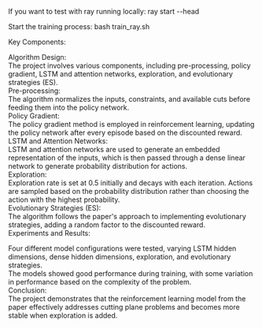If you want to test with ray running locally: 
    ray start --head

Start the training process: bash train_ray.sh

Key Components: <br />

Algorithm Design: <br />
The project involves various components, including pre-processing, policy gradient, LSTM and attention networks, exploration, and evolutionary strategies (ES). <br />
Pre-processing: <br />
The algorithm normalizes the inputs, constraints, and available cuts before feeding them into the policy network. <br />
Policy Gradient: <br />
The policy gradient method is employed in reinforcement learning, updating the policy network after every episode based on the discounted reward. <br />
LSTM and Attention Networks: <br />
LSTM and attention networks are used to generate an embedded representation of the inputs, which is then passed through a dense linear network to generate probability distribution for actions. <br />
Exploration: <br />
Exploration rate is set at 0.5 initially and decays with each iteration. Actions are sampled based on the probability distribution rather than choosing the action with the highest probability. <br />
Evolutionary Strategies (ES): <br />
The algorithm follows the paper's approach to implementing evolutionary strategies, adding a random factor to the discounted reward. <br />
Experiments and Results: <br />

Four different model configurations were tested, varying LSTM hidden dimensions, dense hidden dimensions, exploration, and evolutionary strategies. <br />
The models showed good performance during training, with some variation in performance based on the complexity of the problem. <br />
Conclusion: <br />
The project demonstrates that the reinforcement learning model from the paper effectively addresses cutting plane problems and becomes more stable when exploration is added. <br />
